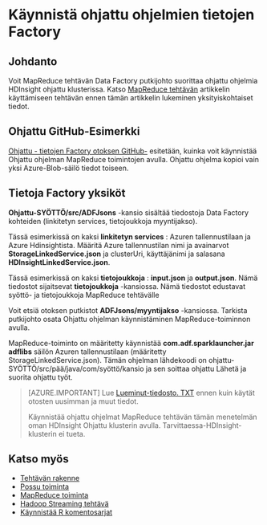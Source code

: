 <properties 
    pageTitle="Käynnistä ohjattu ohjelmien Azure Data Factory" 
    description="Opettele käynnistää ohjattu ohjelmien käyttäminen MapReduce tehtävän Azure tiedot-factory." 
    services="data-factory" 
    documentationCenter="" 
    authors="spelluru" 
    manager="jhubbard" 
    editor="monicar"/>

<tags 
    ms.service="data-factory" 
    ms.workload="data-services" 
    ms.tgt_pltfrm="na" 
    ms.devlang="na" 
    ms.topic="article" 
    ms.date="08/25/2016" 
    ms.author="spelluru"/>

# <a name="invoke-spark-programs-from-data-factory"></a>Käynnistä ohjattu ohjelmien tietojen Factory
## <a name="introduction"></a>Johdanto
Voit MapReduce tehtävän Data Factory putkijohto suorittaa ohjattu ohjelmia HDInsight ohjattu klusterissa. Katso [MapReduce tehtävän](data-factory-map-reduce.md) artikkelin käyttämiseen tehtävän ennen tämän artikkelin lukeminen yksityiskohtaiset tiedot. 

## <a name="spark-sample-on-github"></a>Ohjattu GitHub-Esimerkki
[Ohjattu - tietojen Factory otoksen GitHub-](https://github.com/Azure/Azure-DataFactory/tree/master/Samples/Spark) esitetään, kuinka voit käynnistää Ohjattu ohjelman MapReduce toimintojen avulla. Ohjattu ohjelma kopioi vain yksi Azure-Blob-säilö tiedot toiseen. 

## <a name="data-factory-entities"></a>Tietoja Factory yksiköt
**Ohjattu-SYÖTTÖ/src/ADFJsons** -kansio sisältää tiedostoja Data Factory kohteiden (linkitetyn services, tietojoukkoja myyntijakso).  

Tässä esimerkissä on kaksi **linkitetyn services** : Azuren tallennustilaan ja Azure Hdinsightista. Määritä Azure tallennustilan nimi ja avainarvot **StorageLinkedService.json** ja clusterUri, käyttäjänimi ja salasana **HDInsightLinkedService.json**.

Tässä esimerkissä on kaksi **tietojoukkoja** : **input.json** ja **output.json**. Nämä tiedostot sijaitsevat **tietojoukkoja** -kansiossa.  Nämä tiedostot edustavat syöttö- ja tietojoukkoja MapReduce tehtävälle

Voit etsiä otoksen putkistot **ADFJsons/myyntijakso** -kansiossa. Tarkista putkijohto osata Ohjattu ohjelman käynnistäminen MapReduce-toiminnon avulla. 

MapReduce-toiminto on määritetty käynnistää **com.adf.sparklauncher.jar** **adflibs** säilön Azuren tallennustilaan (määritetty StorageLinkedService.json). Tämän ohjelman lähdekoodi on ohjattu-SYÖTTÖ/src/pää/java/com/syöttö/kansio ja sen soittaa ohjattu Lähetä ja suorita ohjattu työt. 

> [AZURE.IMPORTANT] 
> Lue [Lueminut-tiedosto. TXT](https://github.com/Azure/Azure-DataFactory/blob/master/Samples/Spark/README.txt) ennen kuin käytät otosten uusimman ja muut tiedot. 
>  
> Käynnistää ohjattu ohjelmat MapReduce tehtävän tämän menetelmän oman HDInsight Ohjattu klusterin avulla. Tarvittaessa-HDInsight-klusterin ei tueta.   


## <a name="see-also"></a>Katso myös
- [Tehtävän rakenne](data-factory-hive-activity.md)
- [Possu toiminta](data-factory-pig-activity.md)
- [MapReduce toiminta](data-factory-map-reduce.md)
- [Hadoop Streaming tehtävä](data-factory-hadoop-streaming-activity.md)
- [Käynnistää R komentosarjat](https://github.com/Azure/Azure-DataFactory/tree/master/Samples/RunRScriptUsingADFSample)
